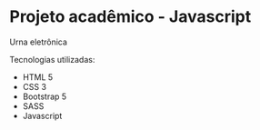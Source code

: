 # Projeto acadêmico - Javascript

Urna eletrônica

Tecnologias utilizadas:

- HTML 5
- CSS 3
- Bootstrap 5
- SASS
- Javascript
